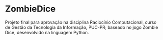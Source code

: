 # ZombieDice
Projeto final para aprovação na disciplina Raciocínio Computacional, curso de Gestão da Tecnologia da Informação, PUC-PR; baseado no jogo Zombie Dice, desenvolvido na linguagem Python.
